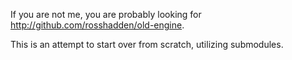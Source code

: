 If you are not me, you are probably looking for http://github.com/rosshadden/old-engine.

This is an attempt to start over from scratch, utilizing submodules.
